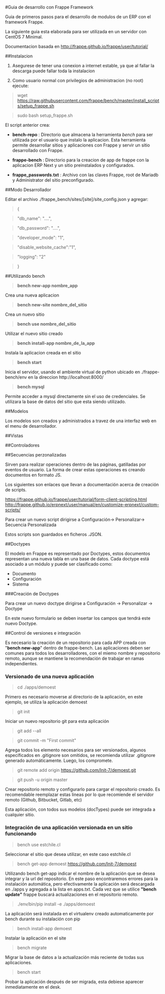 #Guia de desarrollo con Frappe Framework

Guia de primeros pasos para el desarrollo de modulos de un ERP con el framework Frappe.

La siguiente guia esta elaborada para ser utilizada en un servidor con CentOS 7 Minimal.

Documentacion basada en http://frappe.github.io/frappe/user/tutorial/

##Instalacion

1. Asegurese de tener una conexion a internet estable, ya que al fallar la descarga puede fallar toda la instalacion

2. Como usuario normal con privilegios de administracion (no root) ejecute:

> wget https://raw.githubusercontent.com/frappe/bench/master/install_scripts/setup_frappe.sh

> sudo bash setup_frappe.sh

El script anterior crea:

* **bench-repo** : Directorio que almacena la herramienta *bench* para ser utilizada por el usuario que instalo la aplicacion. Esta herramienta permite desarrollar sitios y aplicaciones con Frappe y servir un sitio desarrollado con Frappe.

* **frappe-bench** : Directorio para la creacion de app de frappe con la aplicacion ERP Next y un sitio preinstalados y configurados.

* **frappe_passwords.txt** : Archivo con las claves Frappe, root de Mariadb y Administrator del sitio preconfigurado.


##Modo Desarrollador

Editar el archivo ./frappe_bench/sites/[site]/site_config.json y agregar:

>{

>"db_name": "....",

>"db_password": "....",

>"developer_mode": "1",

>"disable_website_cache":"1",

>"logging": "2"

>}


##Utilizando bench

>**bench new-app nombre_app**

Crea una nueva aplicacion


>**bench new-site nombre_del_sitio**

Crea un nuevo sitio


>**bench use nombre_del_sitio**

Utilizar el nuevo sitio creado


>**bench install-app nombre_de_la_app**

Instala la aplicacion creada en el sitio


>**bench start**

Inicia el servidor, usando el ambiente virtual de python ubicado en ./frappe-bench/env en la direccion http://localhost:8000/


>**bench mysql**

Permite acceder a mysql directamente sin el uso de credenciales. Se utilizara la base de datos del sitio que esta siendo utilizado.

##Modelos

Los modelos son creados y administrados a travez de una interfaz web en el menu de desarrollador.


##Vistas


##Controladores

##Secuencias perzonalizadas

Sirven para realizar operaciones dentro de las páginas, gatilladas por eventos de usuario.
La forma de crear estas operaciones es creando documentos en formato JS.

Los siguientes son enlaces que llevan a documentación acerca de creación de scripts.

https://frappe.github.io/frappe/user/tutorial/form-client-scripting.html
http://frappe.github.io/erpnext/user/manual/en/customize-erpnext/custom-scripts/

Para crear un nuevo script dirigirse a Configuración-> Personalizar-> Secuencia Personalizada

Estos scripts son guardados en ficheros .JSON.

##Doctypes

El modelo en Frappe es representado por Doctypes, estos documentos representan una nueva tabla en una base de datos.
Cada doctype está asociado a un módulo y puede ser clasificado como:

* Documento
* Configuración
* Sistema

###Creación de Doctypes

Para crear un nuevo doctype dirigirse a Configuración -> Personalizar -> Doctype

En este nuevo formulario se deben insertar los campos que tendrá este nuevo Doctype.

##Control de versiones e integración

Es necesario la creación de un repositorio para cada APP creada con "**bench new-app**" dentro de frappe-bench. Las aplicaciones deben ser comunes para todos los desarrolladores, con el miemo nombre y repositorio remoto, aunque se mantiene la recomendación de trabajar en ramas independientes.

### Versionado de una nueva aplicación

> cd ./apps/demoest

Primero es necesario moverse al directorio de la aplicación, en este ejemplo, se utiliza la aplicación demoest

> git init

Iniciar un nuevo repositorio git para esta aplicación

> git add --all

>git commit -m "First commit"

Agrega todos los elemento necesarios para ser versionados, algunos específicados en .gitignore son omitidos, se recomienda utilizar .gitignore generado automáticamente. Luego, los compromete.


>git remote add origin https://github.com/Init-7/demoest.git

>git push -u origin master

Crear repositorio remoto y configurarlo para cargar el repositorio creado. Es recomendable reemplazar estas lineas por lo que recomiende el servidor remoto (Github, Bitbucket, Gitlab, etc)

Esta aplicación, con todos sus modelos (docTypes) puede ser integrada a cualquier sitio.


### Integración de una aplicación versionada en un sitio funcionando

> bench use estchile.cl

Seleccionar el sitio que desea utilizar, en este caso estchile.cl

> bench get-app demoest https://github.com/Init-7/demoest

Utilizando bench get-app indicar el nombre de la aplicación que se desea integrar y la url del repositorio. En este paso encontraremos errores para la instalación automática, pero efectivamente la aplicación será descargada en ./apps y agregada a la lista en apps.txt.
Cada vez que se utilice **"bench update"** frappe buscará actualizaciones en el repositorio remoto.

> ./env/bin/pip install -e ./apps/demoest

La aplicación será instalada en el virtualenv creado automaticamente por bench durante su instalación con pip

> bench install-app demoest

Instalar la aplicación en el site

> bench migrate

Migrar la base de datos a la actualización más reciente de todas sus aplicaciones.

> bench start

Probar la aplicación después de ser migrada, esta debiese aparecer inmediatamente en el desk.
